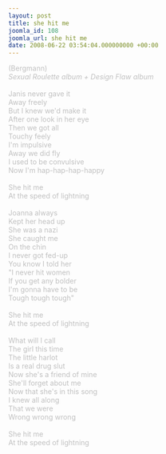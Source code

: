 ```yaml
---
layout: post
title: she hit me
joomla_id: 108
joomla_url: she hit me
date: 2008-06-22 03:54:04.000000000 +00:00
---
```

<span style="color: #c0c0c0">(Bergmann)<br />
<i>Sexual Roulette album + Design Flaw album</i><br />
<br />
Janis never gave it<br />
Away freely<br />
But I knew we'd make it<br />
After one look in her eye<br />
Then we got all<br />
Touchy feely<br />
I'm impulsive<br />
Away we did fly<br />
I used to be convulsive<br />
Now I'm hap-hap-hap-happy<br />
<br />
She hit me<br />
At the speed of lightning<br />
<br />
Joanna always<br />
Kept her head up<br />
She was a nazi<br />
She caught me<br />
On the chin<br />
I never got fed-up<br />
You know I told her<br />
&quot;I never hit women<br />
If you get any bolder<br />
I'm gonna have to be<br />
Tough tough tough&quot;<br />
<br />
She hit me<br />
At the speed of lightning<br />
<br />
What will I call<br />
The girl this time<br />
The little harlot<br />
Is a real drug slut<br />
Now she's a friend of mine<br />
She'll forget about me<br />
Now that she's in this song<br />
I knew all along<br />
That we were<br />
Wrong wrong wrong<br />
<br />
She hit me<br />
At the speed of lightning
</span>
